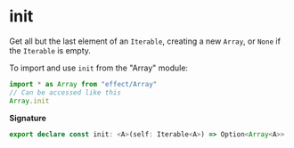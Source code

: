 # init

Get all but the last element of an `Iterable`, creating a new `Array`, or `None` if the `Iterable` is empty.

To import and use `init` from the "Array" module:

```ts
import * as Array from "effect/Array"
// Can be accessed like this
Array.init
```

**Signature**

```ts
export declare const init: <A>(self: Iterable<A>) => Option<Array<A>>
```
